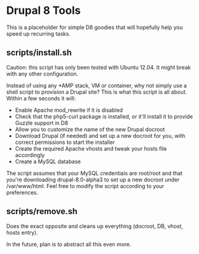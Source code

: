 Drupal 8 Tools
==============

This is a placeholder for simple D8 goodies that will hopefully help you speed up recurring tasks.

scripts/install.sh
-------------------

Caution: this script has only been tested with Ubuntu 12.04. It might break with any other configuration.

Instead of using any *AMP stack, VM or container, why not simply use a shell script to provision a Drupal site? This is what this script is all about. Within a few seconds it will:

- Enable Apache mod_rewrite if it is disabled
- Check that the php5-curl package is installed, or it'll install it to provide Guzzle support in D8
- Allow you to customize the name of the new Drupal docroot
- Download Drupal (if needed) and set up a new docroot for you, with correct permissions to start the installer
- Create the required Apache vhosts and tweak your hosts file accordingly
- Create a MySQL database

The script assumes that your MySQL credentials are root/root and that you're downloading drupal-8.0-alpha3 to set up a new docroot under /var/www/html. Feel free to modify the script according to your preferences.

scripts/remove.sh
-------------------

Does the exact opposite and cleans up everything (docroot, DB, vhost, hosts entry).

In the future, plan is to abstract all this even more.

